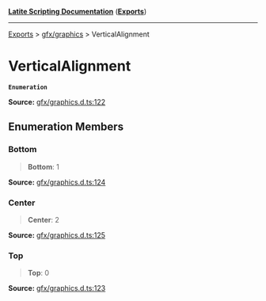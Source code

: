 [**Latite Scripting Documentation**](../../README.md) ([**Exports**](../../exports.md))

---

[Exports](../../exports.md) > [gfx/graphics](../index.md) > VerticalAlignment

# VerticalAlignment

**`Enumeration`**

**Source:** [gfx/graphics.d.ts:122](https://github.com/LatiteScripting/latitescripting.github.io/blob/a08b0d1/definitions/gfx/graphics.d.ts#L122)

## Enumeration Members

### Bottom

> **Bottom**: 1

**Source:** [gfx/graphics.d.ts:124](https://github.com/LatiteScripting/latitescripting.github.io/blob/a08b0d1/definitions/gfx/graphics.d.ts#L124)

### Center

> **Center**: 2

**Source:** [gfx/graphics.d.ts:125](https://github.com/LatiteScripting/latitescripting.github.io/blob/a08b0d1/definitions/gfx/graphics.d.ts#L125)

### Top

> **Top**: 0

**Source:** [gfx/graphics.d.ts:123](https://github.com/LatiteScripting/latitescripting.github.io/blob/a08b0d1/definitions/gfx/graphics.d.ts#L123)
